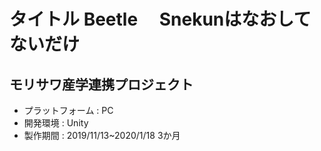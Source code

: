 # タイトル Beetle　 Snekunはなおしてないだけ
## モリサワ産学連携プロジェクト
* プラットフォーム : PC
* 開発環境 : Unity
* 製作期間 : 2019/11/13~2020/1/18 3か月
